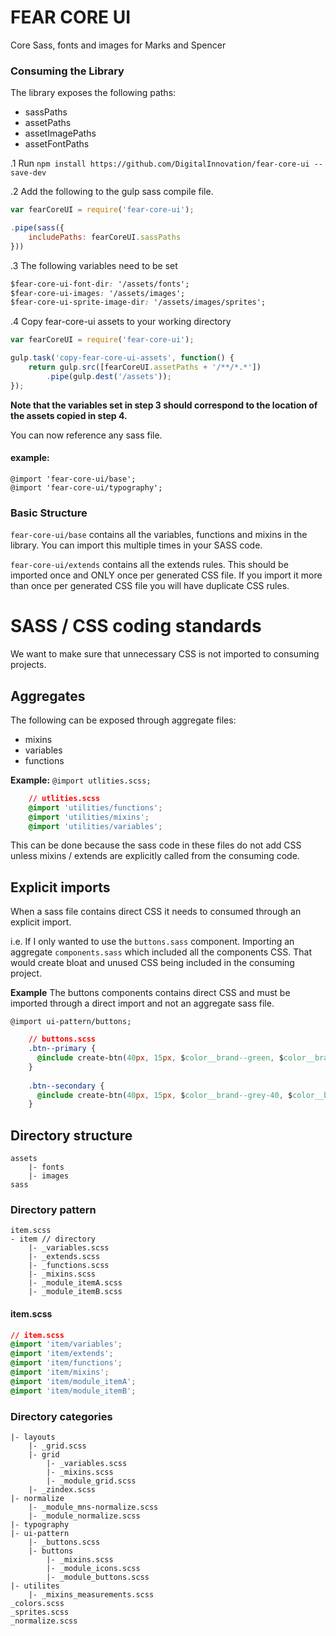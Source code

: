 # FEAR CORE UI

Core Sass, fonts and images for Marks and Spencer


### Consuming the Library

The library exposes the following paths:
- sassPaths
- assetPaths
- assetImagePaths
- assetFontPaths


.1 Run `npm install https://github.com/DigitalInnovation/fear-core-ui --save-dev`

.2 Add the following to the gulp sass compile file.
```js
var fearCoreUI = require('fear-core-ui');

.pipe(sass({
    includePaths: fearCoreUI.sassPaths
}))
```
.3 The following variables need to be set
```css
$fear-core-ui-font-dir: '/assets/fonts';
$fear-core-ui-images: '/assets/images';
$fear-core-ui-sprite-image-dir: '/assets/images/sprites';
```
.4 Copy fear-core-ui assets to your working directory
```js
var fearCoreUI = require('fear-core-ui');

gulp.task('copy-fear-core-ui-assets', function() {
    return gulp.src([fearCoreUI.assetPaths + '/**/*.*'])
        .pipe(gulp.dest('/assets'));
});
```

**Note that the variables set in step 3 should correspond to the location of the assets copied in step 4.**

You can now reference any sass file.

#### example:
```
@import 'fear-core-ui/base';
@import 'fear-core-ui/typography';
```

### Basic Structure

`fear-core-ui/base` contains all the variables, functions and mixins in the library. 
You can import this multiple times in your SASS code.

`fear-core-ui/extends` contains all the extends rules. 
This should be imported once and ONLY once per generated CSS file. If you import it more than once per generated CSS file you will have duplicate CSS rules.

# SASS / CSS coding standards

We want to make sure that unnecessary CSS is not imported to consuming projects.

## Aggregates
The following can be exposed through aggregate files:
- mixins
- variables
- functions

**Example:** 
`@import utlities.scss;`

```css
    // utlities.scss
    @import 'utilities/functions';
    @import 'utilities/mixins';
    @import 'utilities/variables';
```
  
This can be done because the sass code in these files do not add CSS unless mixins / extends are explicitly called from the consuming code.

## Explicit imports

When a sass file contains direct CSS it needs to consumed through an explicit import. 

i.e. If I only wanted to use the `buttons.sass` component. Importing an aggregate `components.sass` 
which included all the components CSS. That would create bloat and unused CSS being included in the consuming project.
 
**Example**
The buttons components contains direct CSS and must be imported through a direct import and not an aggregate sass file.

`@import ui-pattern/buttons;`

```css
    // buttons.scss
    .btn--primary {
      @include create-btn(40px, 15px, $color__brand--green, $color__brand--dark-grey, $color__brand--background-grey, $color__brand--light-grey);
    }
    
    .btn--secondary {
      @include create-btn(40px, 15px, $color__brand--grey-40, $color__brand--dark-grey, $color__brand--background-grey, $color__brand--light-grey);
    }
```

## Directory structure

```
assets
    |- fonts
    |- images
sass
```

### Directory pattern
```
item.scss
- item // directory
    |- _variables.scss
    |- _extends.scss
    |- _functions.scss
    |- _mixins.scss
    |- _module_itemA.scss
    |- _module_itemB.scss
```

#### item.scss
```css
// item.scss
@import 'item/variables';
@import 'item/extends';
@import 'item/functions';
@import 'item/mixins';
@import 'item/module_itemA';
@import 'item/module_itemB';
```


### Directory categories
```
|- layouts
    |- _grid.scss
    |- grid
        |- _variables.scss        
        |- _mixins.scss        
        |- _module_grid.scss        
    |- _zindex.scss
|- normalize
    |- _module_mns-normalize.scss
    |- _module_normalize.scss
|- typography
|- ui-pattern
    |- _buttons.scss
    |- buttons
        |- _mixins.scss
        |- _module_icons.scss
        |- _module_buttons.scss
|- utilites
    |- _mixins_measurements.scss
_colors.scss
_sprites.scss
_normalize.scss
```

